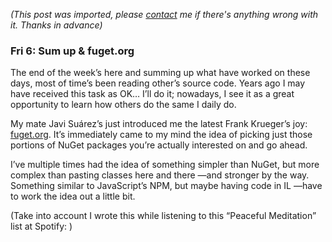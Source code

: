 *(This post was imported, please [contact](#/contact) me if there's anything wrong with it. Thanks in advance)*

### Fri 6: Sum up & fuget.org

The end of the week’s here and summing up what have worked on these days, most of time’s been reading other’s source code. Years ago I may have received this task as OK… I’ll do it; nowadays, I see it as a great opportunity to learn how others do the same I daily do.

My mate Javi Suárez’s just introduced me the latest Frank Krueger’s joy: [fuget.org](http://www.fuget.org). It’s immediately came to my mind the idea of picking just those portions of NuGet packages you’re actually interested on and go ahead.

I’ve multiple times had the idea of something simpler than NuGet, but more complex than pasting classes here and there —and stronger by the way. Something similar to JavaScript’s NPM, but maybe having code in IL —have to work the idea out a little bit.

(Take into account I wrote this while listening to this “Peaceful Meditation” list at Spotify: )